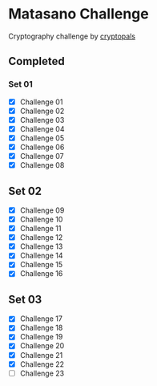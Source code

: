 # Matasano Challenge

Cryptography challenge by [cryptopals](https://cryptopals.com/)

## Completed

### Set 01

- [x] Challenge 01
- [x] Challenge 02
- [x] Challenge 03
- [x] Challenge 04
- [x] Challenge 05
- [x] Challenge 06
- [x] Challenge 07
- [x] Challenge 08

## Set 02

- [x] Challenge 09
- [x] Challenge 10
- [x] Challenge 11
- [x] Challenge 12
- [x] Challenge 13
- [x] Challenge 14
- [x] Challenge 15
- [x] Challenge 16

## Set 03

- [x] Challenge 17
- [x] Challenge 18
- [x] Challenge 19
- [x] Challenge 20
- [x] Challenge 21
- [x] Challenge 22
- [ ] Challenge 23
